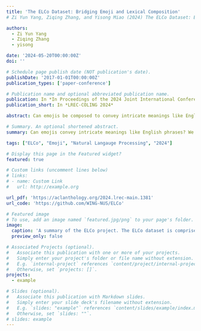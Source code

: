 ```yaml
---
title: 'The ELCo Dataset: Bridging Emoji and Lexical Composition'
# Zi Yun Yang, Ziqing Zhang, and Yisong Miao (2024) The ELCo Dataset: Bridging Emoji and Lexical Composition. In Proceedings of the 2024 Joint International Conference on Computational Linguistics, Language Resources and Evaluation (LREC-COLING '24).

authors:
  - Zi Yun Yang
  - Ziqing Zhang
  - yisong

date: '2024-05-20T00:00:00Z'
doi: ''

# Schedule page publish date (NOT publication's date).
publishDate: '2017-01-01T00:00:00Z'
publication_types: ['paper-conference']

# Publication name and optional abbreviated publication name.
publication: In *In Proceedings of the 2024 Joint International Conference on Computational Linguistics, Language Resources and Evaluation*
publication_short: In *LREC-COLING 2024*

abstract: Can emojis be composed to convey intricate meanings like English phrases? As a pioneering study, we present the Emoji-Lexical Composition (ELCo) dataset, a new resource that offers parallel annotations of emoji sequences corresponding to English phrases. Our dataset contains 1,655 instances, spanning 209 diverse concepts from tangible ones like {``}right man{''} (✔️👨) to abstract ones such as {``}full attention{''} (🧐✍️, illustrating a metaphoric composition of a focusing face and writing hand). ELCo enables the analysis of the patterns shared between emoji and lexical composition. Through a corpus study, we discovered that simple strategies like direct representation and reduplication are sufficient for conveying certain concepts, but a richer, metaphorical strategy is essential for expressing more abstract ideas. We further introduce an evaluative task, Emoji-based Textual Entailment (EmoTE), to assess the proficiency of NLP models in comprehending emoji compositions. Our findings reveals the challenge of understanding emoji composition in a zero-shot setting for current models, including ChatGPT. Our analysis indicates that the intricacy of metaphorical compositions contributes to this challenge. Encouragingly, models show marked improvement when fine-tuned on the ELCo dataset, with larger models excelling in deciphering nuanced metaphorical compositions.

# Summary. An optional shortened abstract.
summary: Can emojis convey intricate meanings like English phrases? We present the Emoji-Lexical Composition (ELCo) dataset with 1,655 instances spanning 209 concepts, from tangible to abstract ideas. ELCo enables analysis of emoji and lexical composition. Our Emoji-based Textual Entailment (EmoTE) task reveals challenges for current models, but fine-tuning improves performance significantly.

tags: ["ELCo", "Emoji", "Natural Langauge Processing", "2024"]

# Display this page in the Featured widget?
featured: true

# Custom links (uncomment lines below)
# links:
# - name: Custom Link
#   url: http://example.org

url_pdf: 'https://aclanthology.org/2024.lrec-main.1381'
url_code: 'https://github.com/WING-NUS/ELCo'

# Featured image
# To use, add an image named `featured.jpg/png` to your page's folder.
image:
  caption: 'A summary of the ELCo project. The ELCo dataset is comprised of 1,655 annotations of 209 EN phrases 45 adjectives and 77 attributes. Our corpus study reveals five structures to compose emoji compositions, and we show metaphorical structures use more diverse emojis. Our new EmoTE task is challenging for all models, but fine-tuning on ELCo helps to learn useful emoji composition skills. '
  preview_only: false

# Associated Projects (optional).
#   Associate this publication with one or more of your projects.
#   Simply enter your project's folder or file name without extension.
#   E.g. `internal-project` references `content/project/internal-project/index.md`.
#   Otherwise, set `projects: []`.
projects:
  - example

# Slides (optional).
#   Associate this publication with Markdown slides.
#   Simply enter your slide deck's filename without extension.
#   E.g. `slides: "example"` references `content/slides/example/index.md`.
#   Otherwise, set `slides: ""`.
# slides: example
---
```


